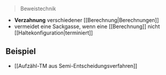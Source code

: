 > Beweistechnik

- **Verzahnung** verschiedener [[Berechnung|Berechnungen]]
- vermeidet eine Sackgasse, wenn eine [[Berechnung]] nicht [[Haltekonfiguration|terminiert]]

## Beispiel
- [[Aufzähl-TM aus Semi-Entscheidungsverfahren]]